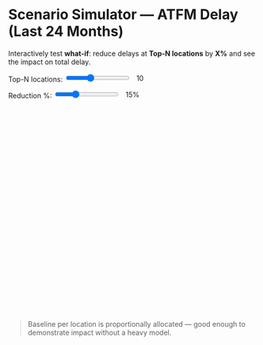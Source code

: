 # Scenario Simulator — ATFM Delay (Last 24 Months)

Interactively test **what-if**: reduce delays at **Top-N locations** by **X%** and see the impact on total delay.

<div id="sim_ctrls" style="display:flex;gap:12px;align-items:center;flex-wrap:wrap;margin:10px 0;">
  <label>Top-N locations: <input id="nloc" type="range" min="1" max="25" value="10" oninput="nloc_val.textContent=value"></label><span id="nloc_val">10</span>
  <label>Reduction %: <input id="reduct" type="range" min="0" max="50" value="15" oninput="reduct_val.textContent=value+'%'"></label><span id="reduct_val">15%</span>
</div>

<div id="sim_plot" style="height:420px;"></div>
<div id="sim_kpi" style="margin:6px 0 0 2px; font-size:0.95em;"></div>

<script src="https://cdn.plot.ly/plotly-2.32.0.min.js"></script>
<script>
function siteRoot(){ const parts=location.pathname.split('/').filter(Boolean); return parts.length?'/'+parts[0]+'/':'/'; }
function bust(u){ const v=Date.now(); return u+(u.includes('?')?'&':'?')+'v='+v; }
function renderScenario(){ const el=document.getElementById('sim_plot'); if(!el) return; fetch(bust(siteRoot()+'assets/scenario_timeseries.json')).then(r=>r.json()).then(data=>{ const months=data.months; const baseline=data.total.slice(); const locs=data.top_locations; function compute(n,pct){ const scale=1-(pct/100); const locset=new Set(locs.slice(0,n)); const perLoc=data.locations; const scen=baseline.map((v,i)=>{ let delta=0; locset.forEach(L=>{ delta+=perLoc[L][i]*(1-scale); }); return v-delta; }); return scen.map(x=>Math.max(0,x)); } function draw(){ const n=+document.getElementById('nloc').value; const pct=+document.getElementById('reduct').value; const scen=compute(n,pct); const fig={data:[{x:months,y:baseline,type:'scatter',mode:'lines',name:'Baseline'},{x:months,y:scen,type:'scatter',mode:'lines',name:`Scenario (Top-${n} @ -${pct}%)`}], layout:{margin:{l:50,r:10,t:10,b:40},xaxis:{title:'Month'},yaxis:{title:'Delay minutes'},height:420}}; Plotly.newPlot('sim_plot',fig.data,fig.layout,{displayModeBar:false,responsive:true}); const bsum=baseline.reduce((a,b)=>a+b,0); const ssum=scen.reduce((a,b)=>a+b,0); const saving=bsum-ssum; document.getElementById('sim_kpi').innerHTML = 'Total savings over 24 months: <b>'+saving.toLocaleString('en-US',{maximumFractionDigits:0})+'</b> minutes'; } draw(); document.getElementById('nloc').oninput=draw; document.getElementById('reduct').oninput=draw; }); }
if(document.readyState==='loading') document.addEventListener('DOMContentLoaded',renderScenario); else renderScenario(); if(window.document$) document$.subscribe(renderScenario);
</script>

> Baseline per location is proportionally allocated — good enough to demonstrate impact without a heavy model.
